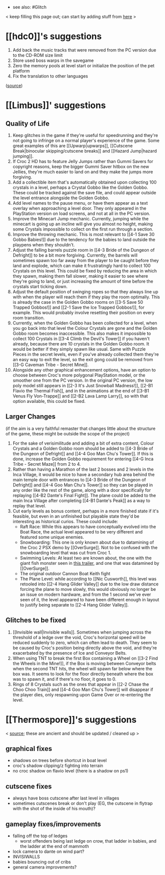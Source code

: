 - see also: #Glitch 

< keep filling this page out; can start by adding stuff from [here](https://discord.com/channels/313375426112389123/408694062862958592/1297501693247881297) >
# [[hdc0]]'s suggestions
1. Add back the music tracks that were removed from the PC version due to the CD-ROM size limit
2. Store used boss warps in the savegame
3. Zero the memory pools at level start or initialize the position of the pet platform
4. Fix the translation to other languages

([source](https://discord.com/channels/313375426112389123/408694062862958592/1297505641962672170))
# [[Limbus]]' suggestions
## Quality of Life
1. Keep glitches in the game if they're useful for speedrunning and they're not going to infringe on a normal player's experience of the game. Some great examples of this are [[Upwarp|upwarps]], [[Cutscene Break|binocular skipping/cutscene breaks]] and [[Hazard Jump|hazard jumping]].
2. If Croc 2 HD has to feature Jelly Jumps rather than Gummi Savers for copyright reasons, keep the bigger Gummi Saver hitbox on the new Jellies, they're much easier to land on and they make the jumps more forgiving.
3. Add a collectible item that's automatically obtained upon collecting 100 crystals in a level, perhaps a Crystal Gobbo like the Golden Gobbo. These could be tracked against the save file, and could appear outside the level entrance alongside the Golden Gobbo.
4. Add level names to the pause menu, or have them appear as a text overlay when approaching a level door. They only appeared in the PlayStation version on load screens, and not at all in the PC version.
5. Improve the Minecart Jump mechanic. Currently, jumping while the minecart is going up an incline will give you almost no height, making some Crystals impossible to collect on the first run through a section.
6. Improve the throwing mechanic. This is most relevant to [[4-1 Save 30 Gobbo Babies!]] due to the tendency for the babies to land outside the playpens when they shouldn't.
7. Adjust the falling barrels puzzle room in [[4-3 Bride of the Dungeon of Defright]] to be a bit more forgiving. Currently, the barrels will sometimes spawn too far away from the player to be caught before they land and explode, which can make it frustratingly hard to collect 100 Crystals on this level. This could be fixed by reducing the area in which they spawn, making them fall slower, making it easier to see where they're going to land, or just increasing the amount of time before the crystals start ticking down.
8. Adjust the default position of swinging ropes so that they always line up with when the player will reach them if they play the room optimally. This is already the case in the Golden Gobbo rooms on [[3-5 Save 50 Trapped Gobbos!]] and [[2-1 Save the Ice Trapped Gobbos!]], for example. This would probably involve resetting their position on every room transition.
9. Currently, when the Golden Gobbo has been collected for a level, when you go back into that level the Colour Crystals are gone and the Golden Gobbo room becomes inaccessible. This also makes it impossible to collect 100 Crystals in [[3-4 Climb the Devil's Tower]] if you haven't already, because there are 10 crystals in the Golden Gobbo room. It would be better if they simply spawn like usual. Same with Puzzle Pieces in the secret levels, even if you've already collected them they're an easy way to exit the level, so the exit gong could be removed from [[3-G Caveman Tribe - Secret Mine]].
10. Alongside any other graphical enhancement options, have an option to choose between Croc's more polygonal PlayStation model, or the smoother one from the PC version. In the original PC version, the low poly model still appears in [[2-3 It's Just Snowball Madness!]], [[2-B1 Flavio the Thermal Fish]], and in the animations at the end of [[3-B1 Venus Fly Von-Trappe]] and [[2-B2 Lava Lamp Larry]], so with that option available, this could be fixed.
## Larger Changes
(if the aim is a very faithful remaster that changes little about the structure of the game, these might be outside the scope of the project)

1. For the sake of verisimilitude and adding a bit of extra content, Colour Crystals and a Golden Gobbo room should be added to [[4-3 Bride of the Dungeon of Defright]] and [[4-4 Goo Man Chu's Tower]]. If this is done, increase the Golden Gobbo requirement for entering [[4-G Inca Tribe - Secret Maze]] from 2 to 4.
2. Rather than having a Marathon of the last 2 bosses and 2 levels in the Inca Village, it would be nice to have a secondary hub area behind the main temple door with entrances to [[4-3 Bride of the Dungeon of Defright]] and [[4-4 Goo Man Chu's Tower]] so they can be played in any order like the rest of the game, along with a door specifically for replaying [[4-B2 Dante's Final Fight]]. The plane could be added to the main Inca Village after completing [[4-B1 Dante's Peak]] as a way to replay that level.
3. Cut early levels as bonus content, perhaps in a more finished state if it's feasible, but even in an unfinished but playable state they'd be interesting as historical curios. These could include:
	  - Raft Race: While this appears to have conceptually evolved into the Boat Race, the actual level appeared to be very different and featured some unique enemies.
	  - Snowboarding: This one is only known about due to datamining of the Croc 2 PSX demo by [[OverSurge]]. Not to be confused with the snowboarding level that was cut from Croc 1.
	  - Swimming Levels: At least two are known about, the one with the giant fish monster seen in [this trailer](https://www.youtube.com/watch?v=DCtowzjpmaY), and one that was datamined by [[OverSurge]].
	  - The original outdoor Cannon Boat Keith fight
	  - The Plane Level: while according to [[Nic Cusworth]], this level was retooled into [[2-4 Hang Glider Valley]] due to the low draw distance forcing the plane to move slowly, this would obviously no longer be an issue on modern hardware, and from the 1 second we've ever seen of it, the level appeared to have been different enough in layout to justify being separate to [[2-4 Hang Glider Valley]].
## Glitches to be fixed
1. [[Invisible wall|Invisible walls]]. Sometimes when jumping across the threshold of a ledge over the void, Croc's horizontal speed will be reduced suddenly to zero, which can often lead to death. They seem to be caused by Croc's position being directly above the void, and they're exacerbated by the presence of Ice and Conveyor Belts.
2. When using TNT to break the first Box containing a Wheel on [[3-2 Find the Wheels in the Mine!]], if the Box is moving between Conveyor belts when the second TNT hits, the wheel will spawn far below where the box was. It seems to look for the floor directly beneath where the box was to spawn it, and if there's no floor, it goes to 0.
3. Rings of 8 Crystals such as the ones that appear in [[2-2 Chase the Choo Choo Train]] and [[4-4 Goo Man Chu's Tower]] will disappear if the player dies, only respawning upon Game Over or re-entering the level.
# [[Thermospore]]'s suggestions
< [source](https://discord.com/channels/313375426112389123/408694062862958592/1297503382717726740); these are ancient and should be updated / cleaned up >
## graphical fixes
- shadows on trees before shortcut in boat level
- croc's shadow clipping/z fighting into terrain
- no croc shadow on flavio level (there is a shadow on ps1)
## cutscene fixes
- always have boss cutscene after last level in villages
- sometimes cutscenes break or don't play (EG, the cutscene in flytrap with the shot of the inside of his mouth)?
## gameplay  fixes/improvements
- falling off the top of ledges
	- worst offenders being last ledge on crow, that ladder in babies, and the ladder at the end of mammoth
- lock camera to dante on wind part?
- INVISIWALLS
- babies bouncing out of cribs
- general camera improvements?